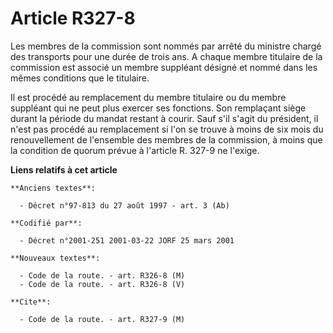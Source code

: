 # Article R327-8

Les membres de la commission sont nommés par arrêté du ministre chargé des transports pour une durée de trois ans. A chaque
membre titulaire de la commission est associé un membre suppléant désigné et nommé dans les mêmes conditions que le
titulaire.

Il est procédé au remplacement du membre titulaire ou du membre suppléant qui ne peut plus exercer ses fonctions. Son
remplaçant siège durant la période du mandat restant à courir. Sauf s'il s'agit du président, il n'est pas procédé au
remplacement si l'on se trouve à moins de six mois du renouvellement de l'ensemble des membres de la commission, à moins que
la condition de quorum prévue à l'article R. 327-9 ne l'exige.

**Liens relatifs à cet article**

	**Anciens textes**:

	  - Décret n°97-813 du 27 août 1997 - art. 3 (Ab)

	**Codifié par**:

	  - Décret n°2001-251 2001-03-22 JORF 25 mars 2001

	**Nouveaux textes**:

	  - Code de la route. - art. R326-8 (M)
	  - Code de la route. - art. R326-8 (V)

	**Cite**:

	  - Code de la route. - art. R327-9 (M)

